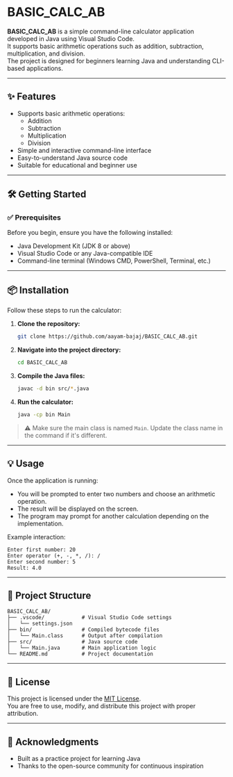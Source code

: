 # BASIC_CALC_AB

**BASIC_CALC_AB** is a simple command-line calculator application developed in Java using Visual Studio Code.  
It supports basic arithmetic operations such as addition, subtraction, multiplication, and division.  
The project is designed for beginners learning Java and understanding CLI-based applications.

---

## ✨ Features

- Supports basic arithmetic operations:
  - Addition
  - Subtraction
  - Multiplication
  - Division
- Simple and interactive command-line interface
- Easy-to-understand Java source code
- Suitable for educational and beginner use

---

## 🛠️ Getting Started

### ✅ Prerequisites

Before you begin, ensure you have the following installed:

- Java Development Kit (JDK 8 or above)
- Visual Studio Code or any Java-compatible IDE
- Command-line terminal (Windows CMD, PowerShell, Terminal, etc.)

---

## 📦 Installation

Follow these steps to run the calculator:

1. **Clone the repository:**

   ```bash
   git clone https://github.com/aayam-bajaj/BASIC_CALC_AB.git
   ```

2. **Navigate into the project directory:**

   ```bash
   cd BASIC_CALC_AB
   ```

3. **Compile the Java files:**

   ```bash
   javac -d bin src/*.java
   ```

4. **Run the calculator:**

   ```bash
   java -cp bin Main
   ```

> ⚠️ Make sure the main class is named `Main`. Update the class name in the command if it's different.

---

## 💡 Usage

Once the application is running:

- You will be prompted to enter two numbers and choose an arithmetic operation.
- The result will be displayed on the screen.
- The program may prompt for another calculation depending on the implementation.

Example interaction:

```
Enter first number: 20  
Enter operator (+, -, *, /): /  
Enter second number: 5  
Result: 4.0
```

---

## 📁 Project Structure

```
BASIC_CALC_AB/
├── .vscode/            # Visual Studio Code settings
│   └── settings.json
├── bin/                # Compiled bytecode files
│   └── Main.class      # Output after compilation
├── src/                # Java source code
│   └── Main.java       # Main application logic
└── README.md           # Project documentation
```

---

## 📄 License

This project is licensed under the [MIT License](LICENSE).  
You are free to use, modify, and distribute this project with proper attribution.

---

## 🙌 Acknowledgments

- Built as a practice project for learning Java
- Thanks to the open-source community for continuous inspiration
